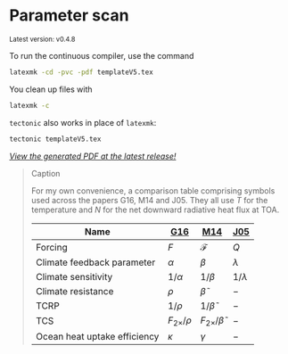 # Parameter scan

<sup>Latest version: v0.4.8</sup> <!-- x-release-please-version -->

To run the continuous compiler, use the command

```bash
latexmk -cd -pvc -pdf templateV5.tex
```

You clean up files with

```bash
latexmk -c
```

`tectonic` also works in place of `latexmk`:

```bash
tectonic templateV5.tex
```

<!-- dprint-ignore-start -->
[_View the generated PDF at the latest release!_](https://github.com/engeir/parameter-scan/releases/download/v0.4.8/templateV6.1.pdf) <!-- x-release-please-version -->
<!-- dprint-ignore-end -->

> Caption
>
> For my own convenience, a comparison table comprising symbols used across the papers
> G16, M14 and J05. They all use $T$ for the temperature and $N$ for the net downward
> radiative heat flux at TOA.
>
> | Name                         | [G16]              | [M14]                       | [J05]       |
> | ---------------------------- | ------------------ | --------------------------- | ----------- |
> | Forcing                      | $F$                | $\mathcal{F}$               | $Q$         |
> | Climate feedback parameter   | $\alpha$           | $\beta$                     | $\lambda$   |
> | Climate sensitivity          | $1/\alpha$         | $1/\beta$                   | $1/\lambda$ |
> | Climate resistance           | $\rho$             | $\tilde{\beta}$             | $-$         |
> | TCRP                         | $1/\rho$           | $1/\tilde{\beta}$           | $-$         |
> | TCS                          | $F_{2\times}/\rho$ | $F_{2\times}/\tilde{\beta}$ | $-$         |
> | Ocean heat uptake efficiency | $\kappa$           | $\gamma$                    | $-$         |

[G16]: https://doi.org/10.1007/s00382-016-3055-1
[M14]: https://doi.org/10.1175/JCLI-D-14-00214.1
[J05]: https://doi.org/10.1007/s00382-005-0066-8
